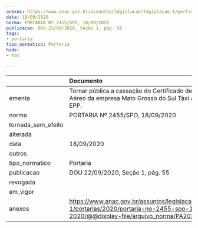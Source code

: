 ```yaml
---
anexos: https://www.anac.gov.br/assuntos/legislacao/legislacao-1/portarias/2020/portaria-no-2455-spo-18-09-2020/@@display-file/arquivo_norma/PA2020-2455.pdf
data: 18/09/2020
norma: PORTARIA Nº 2455/SPO, 18/09/2020
publicacao: DOU 22/09/2020, Seção 1, pág. 55
tags:
- portaria
tipo_normatico: Portaria
hide: 
- toc 
 
---
```


|                    | Documento                                                                                                                                            |
|:-------------------|:-----------------------------------------------------------------------------------------------------------------------------------------------------|
| ementa             | Tornar pública a cassação do Certificado de Operador Aéreo da empresa Mato Grosso do Sul Táxi Aéreo Ltda. - EPP.                                     |
| norma              | PORTARIA Nº 2455/SPO, 18/09/2020                                                                                                                     |
| tornada_sem_efeito |                                                                                                                                                      |
| alterada           |                                                                                                                                                      |
| data               | 18/09/2020                                                                                                                                           |
| outros             |                                                                                                                                                      |
| tipo_normatico     | Portaria                                                                                                                                             |
| publicacao         | DOU 22/09/2020, Seção 1, pág. 55                                                                                                                     |
| revogada           |                                                                                                                                                      |
| em_vigor           |                                                                                                                                                      |
| anexos             | https://www.anac.gov.br/assuntos/legislacao/legislacao-1/portarias/2020/portaria-no-2455-spo-18-09-2020/@@display-file/arquivo_norma/PA2020-2455.pdf |